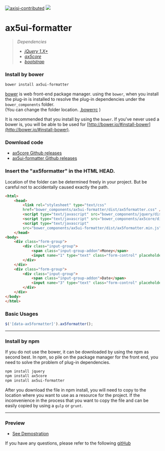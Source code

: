 [![axisj-contributed](https://img.shields.io/badge/AXISJ.com-Contributed-green.svg)](https://github.com/axisj)
![](https://img.shields.io/badge/Seowoo-Mondo&Thomas-red.svg)

# ax5ui-formatter

> *Dependencies*
> * _[jQuery 1.X+](http://jquery.com/)_
> * _[ax5core](http://ax5.io/ax5core)_
> * _[bootstrap](http://getbootstrap.com/)_


### Install by bower
```sh
bower install ax5ui-formatter
```
[bower](http://bower.io/#install-bower) is web front-end package manager.
using the `bower`, when you install the plug-in is installed to resolve the plug-in dependencies under the `bower_components` folder.  
(You can change the folder location. [.bowerrc](http://bower.io/docs/config/#bowerrc-specification) )

It is recommended that you install by using the `bower`. 
If you've never used a bower is, you will be able to be used for [http://bower.io/#install-bower](http://bower.io/#install-bower).

### Download code
- [ax5core Github releases](https://github.com/ax5ui/ax5core/releases)
- [ax5ui-formatter Github releases](https://github.com/ax5ui/ax5ui-formatter/releases)


### Insert the "ax5formatter" in the HTML HEAD.

Location of the folder can be determined freely in your project. But be careful not to accidentally caused
exactly the path.
```html
<html>
    <head>
        <link rel="stylesheet" type="text/css" 
        href="bower_components/ax5ui-formatter/dist/ax5formatter.css" />
        <script type="text/javascript" src="bower_components/jquery/dist/jquery.min.js"></script>
        <script type="text/javascript" src="bower_components/ax5core/dist/ax5core.min.js"></script>
        <script type="text/javascript" 
        src="bower_components/ax5ui-formatter/dist/ax5formatter.min.js"></script>
    </head>
<body>
    <div class="form-group">
        <div class="input-group">
            <span class="input-group-addon">Money</span>
            <input name="1" type="text" class="form-control" placeholder="" data-ax5formatter="money" />
        </div>
    </div>
    <div class="form-group">
        <div class="input-group">
            <span class="input-group-addon">Date</span>
            <input name="3" type="text" class="form-control" placeholder="yyyy-mm-dd" data-ax5formatter="date" />
        </div>
    </div>
</body>
</html>
```

### Basic Usages
```js
$('[data-ax5formatter]').ax5formatter();
```

***

### Install by npm
If you do not use the bower, it can be downloaded by using the npm as second best.
In npm, so pile on the package manager for the front end, you need to solve the problem of plug-in dependencies.

```sh
npm install jquery
npm install ax5core
npm install ax5ui-formatter
```

After you download the file in npm install, you will need to copy to the location where you want to use as a resource for the project.
If the inconvenience in the process that you want to copy the file and can be easily copied by using a `gulp` or `grunt`.
***

### Preview
- [See Demostration](http://ax5.io/ax5ui-formatter/demo/index.html)

If you have any questions, please refer to the following [gitHub](https://github.com/ax5ui/ax5ui-kernel)